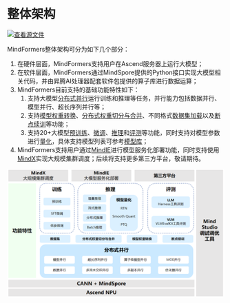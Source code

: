 # 整体架构

[![查看源文件](https://mindspore-website.obs.cn-north-4.myhuaweicloud.com/website-images/r2.4.10/resource/_static/logo_source.svg)](https://gitee.com/mindspore/docs/blob/r2.4.10/docs/mindformers/docs/source_zh_cn/start/overview.md)

MindFormers整体架构可分为如下几个部分：

1. 在硬件层面，MindFormers支持用户在Ascend服务器上运行大模型；
2. 在软件层面，MindFormers通过MindSpore提供的Python接口实现大模型相关代码，并由昇腾AI处理器配套软件包提供的算子库进行数据运算；
3. MindFormers目前支持的基础功能特性如下：
   1. 支持大模型[分布式并行](https://www.mindspore.cn/mindformers/docs/zh-CN/r1.3.2/function/distributed_parallel.html)运行训练和推理等任务，并行能力包括数据并行、模型并行、超长序列并行等；
   2. 支持[模型权重转换](https://www.mindspore.cn/mindformers/docs/zh-CN/r1.3.2/function/weight_conversion.html)、[分布式权重切分与合并](https://www.mindspore.cn/mindformers/docs/zh-CN/r1.3.2/function/transform_weight.html)、不同格式[数据集加载](https://www.mindspore.cn/mindformers/docs/zh-CN/r1.3.2/function/dataset.html)以及[断点续训](https://www.mindspore.cn/mindformers/docs/zh-CN/r1.3.2/function/resume_training.html)等功能；
   3. 支持20+大模型[预训练](https://www.mindspore.cn/mindformers/docs/zh-CN/r1.3.2/usage/pre_training.html)、[微调](https://www.mindspore.cn/mindformers/docs/zh-CN/r1.3.2/usage/sft_tuning.html)、[推理](https://www.mindspore.cn/mindformers/docs/zh-CN/r1.3.2/usage/inference.html)和[评测](https://www.mindspore.cn/mindformers/docs/zh-CN/r1.3.2/usage/evaluation.html)等功能，同时支持对模型参数进行[量化](https://www.mindspore.cn/mindformers/docs/zh-CN/r1.3.2/usage/quantization.html)，具体支持模型列表可参考[模型库](https://www.mindspore.cn/mindformers/docs/zh-CN/r1.3.2/start/models.html)；
4. MindFormers支持用户通过[MindIE](https://www.mindspore.cn/mindformers/docs/zh-CN/r1.3.2/usage/mindie_deployment.html)进行模型服务化部署功能，同时支持使用[MindX](https://www.hiascend.com/software/mindx-dl)实现大规模集群调度；后续将支持更多第三方平台，敬请期待。

![/overall_architecture](./image/overall_architecture.png)
